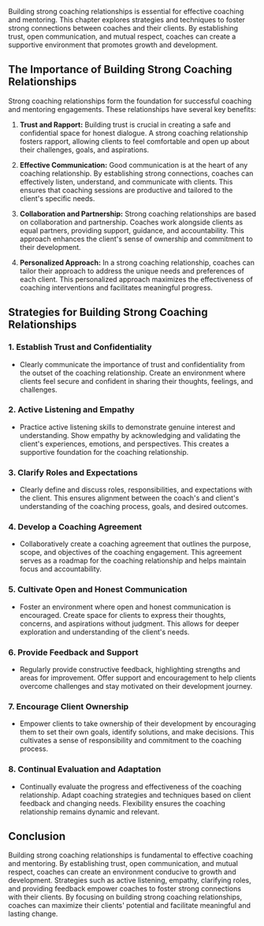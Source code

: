 
Building strong coaching relationships is essential for effective coaching and mentoring. This chapter explores strategies and techniques to foster strong connections between coaches and their clients. By establishing trust, open communication, and mutual respect, coaches can create a supportive environment that promotes growth and development.

The Importance of Building Strong Coaching Relationships
--------------------------------------------------------

Strong coaching relationships form the foundation for successful coaching and mentoring engagements. These relationships have several key benefits:

1. **Trust and Rapport:** Building trust is crucial in creating a safe and confidential space for honest dialogue. A strong coaching relationship fosters rapport, allowing clients to feel comfortable and open up about their challenges, goals, and aspirations.

2. **Effective Communication:** Good communication is at the heart of any coaching relationship. By establishing strong connections, coaches can effectively listen, understand, and communicate with clients. This ensures that coaching sessions are productive and tailored to the client's specific needs.

3. **Collaboration and Partnership:** Strong coaching relationships are based on collaboration and partnership. Coaches work alongside clients as equal partners, providing support, guidance, and accountability. This approach enhances the client's sense of ownership and commitment to their development.

4. **Personalized Approach:** In a strong coaching relationship, coaches can tailor their approach to address the unique needs and preferences of each client. This personalized approach maximizes the effectiveness of coaching interventions and facilitates meaningful progress.

Strategies for Building Strong Coaching Relationships
-----------------------------------------------------

### 1. **Establish Trust and Confidentiality**

* Clearly communicate the importance of trust and confidentiality from the outset of the coaching relationship. Create an environment where clients feel secure and confident in sharing their thoughts, feelings, and challenges.

### 2. **Active Listening and Empathy**

* Practice active listening skills to demonstrate genuine interest and understanding. Show empathy by acknowledging and validating the client's experiences, emotions, and perspectives. This creates a supportive foundation for the coaching relationship.

### 3. **Clarify Roles and Expectations**

* Clearly define and discuss roles, responsibilities, and expectations with the client. This ensures alignment between the coach's and client's understanding of the coaching process, goals, and desired outcomes.

### 4. **Develop a Coaching Agreement**

* Collaboratively create a coaching agreement that outlines the purpose, scope, and objectives of the coaching engagement. This agreement serves as a roadmap for the coaching relationship and helps maintain focus and accountability.

### 5. **Cultivate Open and Honest Communication**

* Foster an environment where open and honest communication is encouraged. Create space for clients to express their thoughts, concerns, and aspirations without judgment. This allows for deeper exploration and understanding of the client's needs.

### 6. **Provide Feedback and Support**

* Regularly provide constructive feedback, highlighting strengths and areas for improvement. Offer support and encouragement to help clients overcome challenges and stay motivated on their development journey.

### 7. **Encourage Client Ownership**

* Empower clients to take ownership of their development by encouraging them to set their own goals, identify solutions, and make decisions. This cultivates a sense of responsibility and commitment to the coaching process.

### 8. **Continual Evaluation and Adaptation**

* Continually evaluate the progress and effectiveness of the coaching relationship. Adapt coaching strategies and techniques based on client feedback and changing needs. Flexibility ensures the coaching relationship remains dynamic and relevant.

Conclusion
----------

Building strong coaching relationships is fundamental to effective coaching and mentoring. By establishing trust, open communication, and mutual respect, coaches can create an environment conducive to growth and development. Strategies such as active listening, empathy, clarifying roles, and providing feedback empower coaches to foster strong connections with their clients. By focusing on building strong coaching relationships, coaches can maximize their clients' potential and facilitate meaningful and lasting change.
